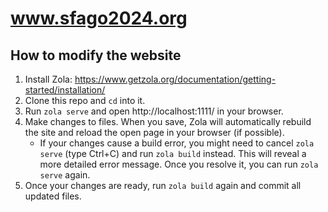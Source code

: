 # www.sfago2024.org

## How to modify the website

1. Install Zola: https://www.getzola.org/documentation/getting-started/installation/
2. Clone this repo and `cd` into it.
3. Run `zola serve` and open http://localhost:1111/ in your browser.
4. Make changes to files. When you save, Zola will automatically rebuild the
   site and reload the open page in your browser (if possible).
    * If your changes cause a build error, you might need to cancel `zola
      serve` (type Ctrl+C) and run `zola build` instead. This will reveal a
      more detailed error message. Once you resolve it, you can run `zola
      serve` again.
5. Once your changes are ready, run `zola build` again and commit all updated
   files.
